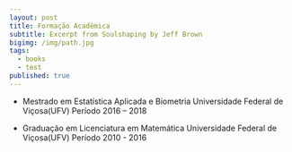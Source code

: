 ```yaml
---
layout: post
title: Formação Acadêmica
subtitle: Excerpt from Soulshaping by Jeff Brown
bigimg: /img/path.jpg
tags:
  - books
  - test
published: true
---
```


- Mestrado em Estatística Aplicada e Biometria
Universidade Federal de Viçosa(UFV)
Período 2016 – 2018



- Graduação em Licenciatura em Matemática
Universidade Federal de Viçosa(UFV)
Período 2010 - 2016

